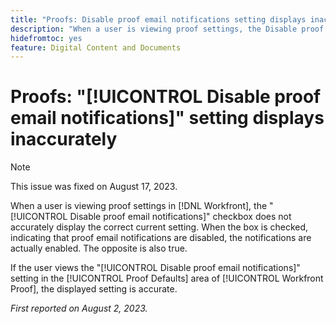 ```yaml
---
title: "Proofs: Disable proof email notifications setting displays inaccurately"
description: "When a user is viewing proof settings, the Disable proof email notifications checkbox does not accurately display the correct current setting. When the box is checked, indicating that proof email notifications are disabled, the notifications are actually enabled. The opposite is also true."
hidefromtoc: yes
feature: Digital Content and Documents
---
```


# Proofs: "[!UICONTROL Disable proof email notifications]" setting displays inaccurately

>[!NOTE]
>
>This issue was fixed on August 17, 2023.

When a user is viewing proof settings in [!DNL Workfront], the "[!UICONTROL Disable proof email notifications]" checkbox does not accurately display the correct current setting. When the box is checked, indicating that proof email notifications are disabled, the notifications are actually enabled. The opposite is also true.

If the user views the "[!UICONTROL Disable proof email notifications]" setting in the [!UICONTROL Proof Defaults] area of [!UICONTROL Workfront Proof], the displayed setting is accurate.

_First reported on August 2, 2023._

